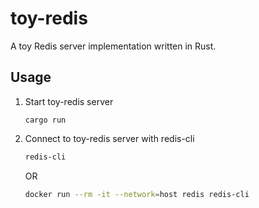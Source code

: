 # toy-redis

A toy Redis server implementation written in Rust.

## Usage

1. Start toy-redis server

   ```
   cargo run
   ```

2. Connect to toy-redis server with redis-cli

   ```sh
   redis-cli
   ```

   OR

   ```sh
   docker run --rm -it --network=host redis redis-cli
   ```

